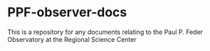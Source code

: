 # PPF-observer-docs
This is a repository for any documents relating to the Paul P. Feder Observatory at the Regional Science Center
